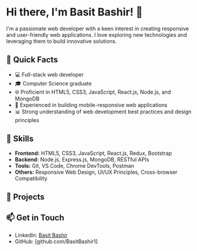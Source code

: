# Hi there, I'm Basit Bashir! 👋

I'm a passionate web developer with a keen interest in creating responsive and user-friendly web applications.
I love exploring new technologies and leveraging them to build innovative solutions. 

## 🚀 Quick Facts

- 💻 Full-stack web developer
- 🎓 Computer Science graduate
- 🌐 Proficient in HTML5, CSS3, JavaScript, React.js, Node.js, and MongoDB
- 📱 Experienced in building mobile-responsive web applications
- 📊 Strong understanding of web development best practices and design principles

## 🔧 Skills

- **Frontend:** HTML5, CSS3, JavaScript, React.js, Redux, Bootstrap
- **Backend:** Node.js, Express.js, MongoDB, RESTful APIs
- **Tools:** Git, VS Code, Chrome DevTools, Postman
- **Others:** Responsive Web Design, UI/UX Principles, Cross-browser Compatibility

## 📂 Projects



## 📫 Get in Touch

- LinkedIn: [Basit Bashir](https://www.linkedin.com/in/basit-bashir)
- GitHub: [github.com/BasitBashir1]
